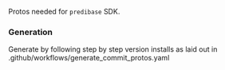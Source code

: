 Protos needed for `predibase` SDK.

### Generation

Generate by following step by step version installs as laid out in
.github/workflows/generate_commit_protos.yaml
